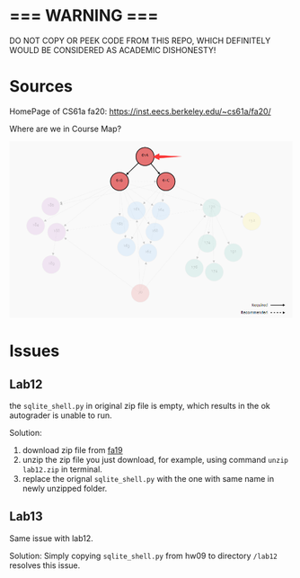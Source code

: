 # === WARNING ===

DO NOT COPY OR PEEK CODE FROM THIS REPO, WHICH DEFINITELY WOULD BE CONSIDERED AS ACADEMIC DISHONESTY!

# Sources

HomePage of CS61a fa20: https://inst.eecs.berkeley.edu/~cs61a/fa20/

Where are we in Course Map?

![Course Map](./CS61a.png)

# Issues

## Lab12 

the `sqlite_shell.py` in original zip file is empty, which results in the ok autograder is unable to run.

Solution: 
1. download zip file from [fa19](https://inst.eecs.berkeley.edu/~cs61a/fa19/lab/lab12/lab12.zip)
2. unzip the zip file you just download, for example, using command `unzip lab12.zip` in terminal.
3. replace the orignal `sqlite_shell.py` with the one with same name in newly unzipped folder.

## Lab13

Same issue with lab12.

Solution:
Simply copying `sqlite_shell.py` from hw09 to directory `/lab12` resolves this issue.
